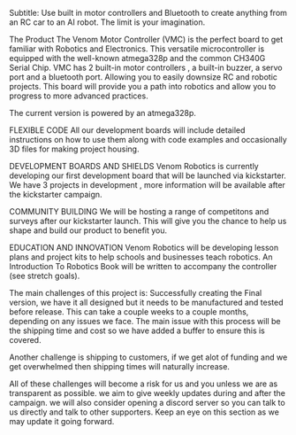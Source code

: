 Subtitle: Use built in motor controllers and Bluetooth to create anything from an RC car to an AI robot. The limit is your imagination.

The Product
The Venom Motor Controller (VMC) is the perfect board to get familiar with Robotics and Electronics. 
This versatile microcontroller is equipped with the well-known atmega328p  and the common CH340G Serial Chip.
VMC has 2 built-in motor controllers , a built-in buzzer, a servo port and a bluetooth port. 
Allowing you to easily downsize RC and robotic projects. This board will provide you a path into robotics and allow you to progress to more advanced practices.

The current version is powered by an atmega328p.

 FLEXIBLE CODE 
All our development boards will include detailed instructions on how to use them along with code examples and occasionally 3D files for making project housing.

 DEVELOPMENT BOARDS AND SHIELDS 
Venom Robotics is currently developing our first development board that will be launched via kickstarter. We have 3 projects in development , more information will be available after the kickstarter campaign.

 COMMUNITY BUILDING 
We will be hosting a range of competitons and surveys after our kickstarter launch. This will give you the chance to help us shape and build our product to benefit you.

 EDUCATION AND INNOVATION 
Venom Robotics will be developing lesson plans and project kits to help schools and businesses teach robotics. An Introduction To Robotics Book will be written to accompany the controller (see stretch goals).

The main challenges of this project is:
Successfully creating the Final version, we have it all designed but it needs to be manufactured and tested before release. This can take a couple weeks to a couple months, depending on any issues we face. The main issue with this process will be the shipping time and cost so we have added a buffer to ensure this is covered.

Another challenge is shipping to customers, if we get alot of funding and we get overwhelmed then shipping times will naturally increase. 

All of these challenges will become a risk for us and you unless we are as transparent as possible. we aim to give weekly updates during and after the campaign. we will also consider opening a discord server so you can talk to us directly and talk to other supporters. Keep an eye on this section as we may update it going forward.
